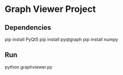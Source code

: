 Graph Viewer Project
===============================

Dependencies
--------

pip install PyQt5
pip install pyqtgraph
pip install numpy

Run
--------

python graphviewer.py